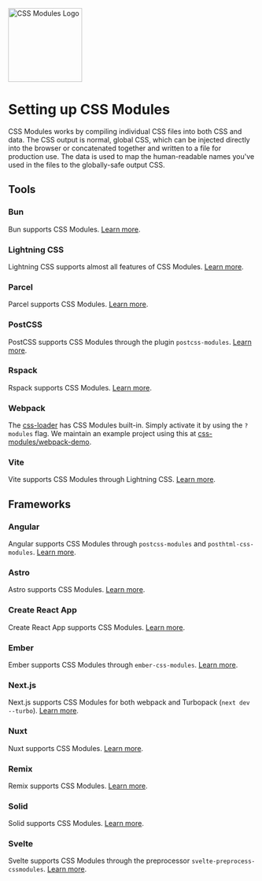 <picture>
  <source media="(prefers-color-scheme: dark)" srcset="https://github.com/css-modules/css-modules/assets/9113740/f0de16c6-aee2-4fb7-8752-bf400cc5145e">
  <source media="(prefers-color-scheme: light)" srcset="https://raw.githubusercontent.com/css-modules/logos/master/css-modules-logo.png">
  <img alt="CSS Modules Logo" src="https://raw.githubusercontent.com/css-modules/logos/master/css-modules-logo.png" width="150" height="150">
</picture>

# Setting up CSS Modules

CSS Modules works by compiling individual CSS files into both CSS and data. The CSS output is normal, global CSS, which can be injected directly into the browser or concatenated together and written to a file for production use. The data is used to map the human-readable names you've used in the files to the globally-safe output CSS.

## Tools

### Bun

Bun supports CSS Modules. [Learn more](https://bun.sh/docs/bundler).

### Lightning CSS

Lightning CSS supports almost all features of CSS Modules. [Learn more](https://lightningcss.dev/css-modules.html).

### Parcel

Parcel supports CSS Modules. [Learn more](https://parceljs.org/languages/css/#css-modules).

### PostCSS

PostCSS supports CSS Modules through the plugin `postcss-modules`. [Learn more](https://www.npmjs.com/package/postcss-modules).

### Rspack

Rspack supports CSS Modules. [Learn more](https://www.rspack.dev/guide/language-support#css-modules).

### Webpack

The [css-loader](https://github.com/webpack/css-loader) has CSS Modules built-in. Simply activate it by using the `?modules` flag. We maintain an example project using this at [css-modules/webpack-demo](https://css-modules.github.io/webpack-demo/).

### Vite

Vite supports CSS Modules through Lightning CSS. [Learn more](https://vitejs.dev/guide/features#css-modules).

## Frameworks

### Angular

Angular supports CSS Modules through `postcss-modules` and `posthtml-css-modules`. [Learn more](https://angularindepth.com/posts/1294/angular-css-modules).

### Astro

Astro supports CSS Modules. [Learn more](https://docs.astro.build/en/guides/styling/).

### Create React App

Create React App supports CSS Modules. [Learn more](https://create-react-app.dev/docs/adding-a-css-modules-stylesheet/).

### Ember

Ember supports CSS Modules through `ember-css-modules`. [Learn more](https://github.com/salsify/ember-css-modules).

### Next.js

Next.js supports CSS Modules for both webpack and Turbopack (`next dev --turbo`). [Learn more](https://nextjs.org/docs/app/building-your-application/styling/css-modules).

### Nuxt

Nuxt supports CSS Modules. [Learn more](https://nuxt.com/docs/getting-started/styling#css-modules).

### Remix

Remix supports CSS Modules. [Learn more](https://remix.run/docs/en/main/styling/css-modules).

### Solid

Solid supports CSS Modules. [Learn more](https://docs.solidjs.com/guides/how-to-guides/styling-in-solid/css-modules).

### Svelte

Svelte supports CSS Modules through the preprocessor `svelte-preprocess-cssmodules`. [Learn more](https://github.com/micantoine/svelte-preprocess-cssmodules).
